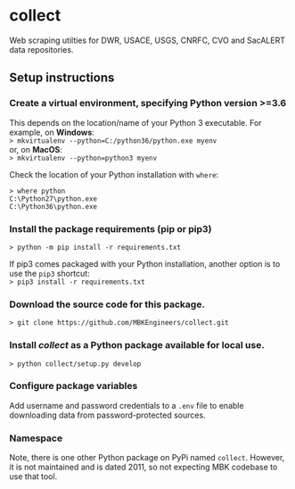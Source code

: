# collect
Web scraping utilties for DWR, USACE, USGS, CNRFC, CVO and SacALERT data repositories.

## Setup instructions
### Create a virtual environment, specifying Python version >=3.6
This depends on the location/name of your Python 3 executable. For example, on __Windows__:  
```> mkvirtualenv --python=C:/python36/python.exe myenv```  
or, on __MacOS__:  
```> mkvirtualenv --python=python3 myenv```  
  
Check the location of your Python installation with ```where```:  
```>
> where python
C:\Python27\python.exe
C:\Python36\python.exe
```

### Install the package requirements (pip or pip3)
```> python -m pip install -r requirements.txt```  
  
If pip3 comes packaged with your Python installation, another option is to use the ```pip3``` shortcut:  
```> pip3 install -r requirements.txt```  

### Download the source code for this package.
```> git clone https://github.com/MBKEngineers/collect.git```

### Install _collect_ as a Python package available for local use.
```> python collect/setup.py develop```

### Configure package variables
Add username and password credentials to a `.env` file to enable downloading data from password-protected sources.

### Namespace
Note, there is one other Python package on PyPi named  `collect`.  However, it is not maintained and is dated 2011, so not expecting MBK codebase to use that tool.